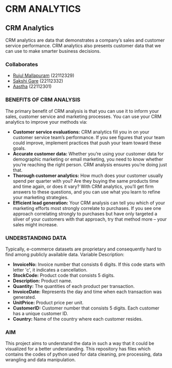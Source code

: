 # CRM ANALYTICS

## CRM Analytics
CRM analytics are data that demonstrates a company’s sales and customer service performance. CRM analytics also presents customer data that we can use to make smarter business decisions.

### Collaborates
* [Rujul Mallapuram](https://github.com/RujulMallapuram9) (22112329)
* [Sakshi Gare](https://github.com/Sakshi-Gare) (22112332)
* [Aastha](https://github.com/aassthhaa) (22112301)

### BENEFITS OF CRM ANALYSIS
The primary benefit of CRM analysis is that you can use it to inform your sales, customer service and marketing processes. You can use your CRM analytics to improve your methods via:
* **Customer service evaluations:** CRM analytics fill you in on your customer service team’s performance. If you see figures that your team could improve, implement practices that push your team toward these goals.
* **Accurate customer data:** Whether you’re using your customer data for demographic marketing or email marketing, you need to know whether you’re reaching the right person. CRM analysis ensures you’re doing just that.
* **Thorough customer analytics:** How much does your customer usually spend per quarter with you? Are they buying the same products time and time again, or does it vary? With CRM analytics, you’ll get firm answers to these questions, and you can use what you learn to refine your marketing strategies.
* **Efficient lead generation:** Your CRM analysis can tell you which of your marketing efforts most strongly correlate to purchases. If you see one approach correlating strongly to purchases but have only targeted a sliver of your customers with that approach, try that method more – your sales might increase.

### UNDERSTANDING DATA
Typically, e-commerce datasets are proprietary and consequently hard to find among publicly available data.
Variable Description:
* **InvoiceNo:** Invoice number that consists 6 digits. If this code starts with letter 'c', it indicates a cancellation.
* **StockCode:** Product code that consists 5 digits.
* **Description:** Product name.
* **Quantity:** The quantities of each product per transaction.
* **InvoiceDate:** Represents the day and time when each transaction was generated.
* **UnitPrice:** Product price per unit.
* **CustomerID:** Customer number that consists 5 digits. Each customer has a unique customer ID.
* **Country:** Name of the country where each customer resides.

### AIM
This project aims to understand the data in such a way that it could be visualized for a better understanding.
This repository has files which contains the codes of python used for data cleaning, pre processing, data wrangling and data manipulation. 





